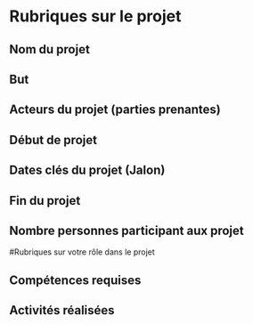 # Rubriques sur le projet
## Nom du projet

## But

## Acteurs du projet (parties prenantes)

## Début de projet

## Dates clés du projet (Jalon)

## Fin du projet

## Nombre personnes participant aux projet

#Rubriques sur votre rôle dans le projet
## Compétences requises

## Activités réalisées

